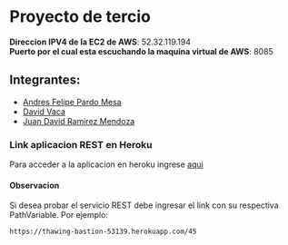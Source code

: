 # Proyecto de tercio
**Direccion IPV4 de la EC2 de AWS**: 52.32.119.194\
**Puerto por el cual esta escuchando la maquina virtual de AWS**: 8085

## Integrantes:
- [Andres Felipe Pardo Mesa](https://github.com/pardo6162)
- [David Vaca](https://github.com/vdavid30)
- [Juan David Ramirez Mendoza](https://github.com/CAPJackie)
### Link aplicacion REST en Heroku
Para acceder a la aplicacion en heroku ingrese [aqui](https://thawing-bastion-53139.herokuapp.com/)
#### Observacion
Si desea probar el servicio REST debe ingresar el link con su respectiva PathVariable.
Por ejemplo:
```
https://thawing-bastion-53139.herokuapp.com/45
```
 
